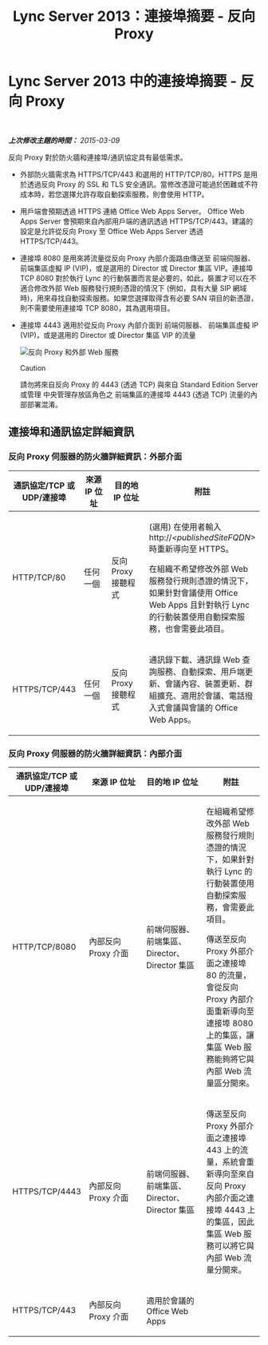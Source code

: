 ﻿---
title: Lync Server 2013：連接埠摘要 - 反向 Proxy
TOCTitle: 連接埠摘要 - 反向 Proxy
ms:assetid: 59b9ac3c-3e6f-4776-b366-174f0dd1f2eb
ms:mtpsurl: https://technet.microsoft.com/zh-tw/library/JJ204932(v=OCS.15)
ms:contentKeyID: 49291011
ms.date: 08/10/2015
mtps_version: v=OCS.15
ms.translationtype: HT
---

# Lync Server 2013 中的連接埠摘要 - 反向 Proxy

 

_**上次修改主題的時間：** 2015-03-09_

反向 Proxy 對於防火牆和連接埠/通訊協定具有最低需求。

  - 外部防火牆需求為 HTTPS/TCP/443 和選用的 HTTP/TCP/80。HTTPS 是用於透過反向 Proxy 的 SSL 和 TLS 安全通訊。當修改憑證可能過於困難或不符成本時，若您選擇允許存取自動探索服務，則會使用 HTTP。

  - 用戶端會預期透過 HTTPS 連絡 Office Web Apps Server。 Office Web Apps Server 會預期來自內部用戶端的通訊透過 HTTPS/TCP/443。建議的設定是允許從反向 Proxy 至 Office Web Apps Server 透過 HTTPS/TCP/443。

  - 連接埠 8080 是用來將流量從反向 Proxy 內部介面路由傳送至 前端伺服器、 前端集區虛擬 IP (VIP)，或是選用的 Director 或 Director 集區 VIP。連接埠 TCP 8080 對於執行 Lync 的行動裝置而言是必要的，如此，裝置才可以在不適合修改外部 Web 服務發行規則憑證的情況下 (例如，具有大量 SIP 網域時)，用來尋找自動探索服務。如果您選擇取得含有必要 SAN 項目的新憑證，則不需要使用連接埠 TCP 8080，其為選用項目。

  - 連接埠 4443 適用於從反向 Proxy 內部介面到 前端伺服器、 前端集區虛擬 IP (VIP)，或是選用的 Director 或 Director 集區 VIP 的流量
    
    ![反向 Proxy 和外部 Web 服務](images/JJ204932.13142405-d5c9-45b7-a8b7-a8c89f09c97c(OCS.15).jpg "反向 Proxy 和外部 Web 服務")  
    
    > [!CAUTION]
    > 請勿將來自反向 Proxy 的 4443 (透過 TCP) 與來自 Standard Edition Server 或管理 中央管理存放區角色之 前端集區的連接埠 4443 (透過 TCP) 流量的內部部署混淆。


## 連接埠和通訊協定詳細資訊

### 反向 Proxy 伺服器的防火牆詳細資訊：外部介面

<table>
<colgroup>
<col style="width: 25%" />
<col style="width: 25%" />
<col style="width: 25%" />
<col style="width: 25%" />
</colgroup>
<thead>
<tr class="header">
<th>通訊協定/TCP 或 UDP/連接埠</th>
<th>來源 IP 位址</th>
<th>目的地 IP 位址</th>
<th>附註</th>
</tr>
</thead>
<tbody>
<tr class="odd">
<td><p>HTTP/TCP/80</p></td>
<td><p>任何一個</p></td>
<td><p>反向 Proxy 接聽程式</p></td>
<td><p>(選用) 在使用者輸入 http://<em>&lt;publishedSiteFQDN&gt;</em> 時重新導向至 HTTPS。</p>
<p>在組織不希望修改外部 Web 服務發行規則憑證的情況下，如果針對會議使用 Office Web Apps 且針對執行 Lync 的行動裝置使用自動探索服務，也會需要此項目。</p></td>
</tr>
<tr class="even">
<td><p>HTTPS/TCP/443</p></td>
<td><p>任何一個</p></td>
<td><p>反向 Proxy 接聽程式</p></td>
<td><p>通訊錄下載、通訊錄 Web 查詢服務、自動探索、用戶端更新、會議內容、裝置更新、群組擴充、適用於會議、電話撥入式會議與會議的 Office Web Apps。</p></td>
</tr>
</tbody>
</table>


### 反向 Proxy 伺服器的防火牆詳細資訊：內部介面

<table>
<colgroup>
<col style="width: 25%" />
<col style="width: 25%" />
<col style="width: 25%" />
<col style="width: 25%" />
</colgroup>
<thead>
<tr class="header">
<th>通訊協定/TCP 或 UDP/連接埠</th>
<th>來源 IP 位址</th>
<th>目的地 IP 位址</th>
<th>附註</th>
</tr>
</thead>
<tbody>
<tr class="odd">
<td><p>HTTP/TCP/8080</p></td>
<td><p>內部反向 Proxy 介面</p></td>
<td><p>前端伺服器、 前端集區、 Director、 Director 集區</p></td>
<td><p>在組織希望修改外部 Web 服務發行規則憑證的情況下，如果針對執行 Lync 的行動裝置使用自動探索服務，會需要此項目。</p>
<p>傳送至反向 Proxy 外部介面之連接埠 80 的流量，會從反向 Proxy 內部介面重新導向至連接埠 8080 上的集區，讓集區 Web 服務能夠將它與內部 Web 流量區分開來。</p></td>
</tr>
<tr class="even">
<td><p>HTTPS/TCP/4443</p></td>
<td><p>內部反向 Proxy 介面</p></td>
<td><p>前端伺服器、 前端集區、 Director、 Director 集區</p></td>
<td><p>傳送至反向 Proxy 外部介面之連接埠 443 上的流量，系統會重新導向至來自反向 Proxy 內部介面之連接埠 4443 上的集區，因此集區 Web 服務可以將它與內部 Web 流量分開來。</p></td>
</tr>
<tr class="odd">
<td><p>HTTPS/TCP/443</p></td>
<td><p>內部反向 Proxy 介面</p></td>
<td><p>適用於會議的 Office Web Apps</p></td>
<td><p></p></td>
</tr>
</tbody>
</table>

